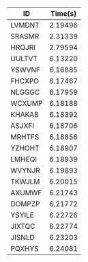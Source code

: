 |ID|Time(s)|
|-|-|
|LVMDNT|2.19496|
|SRASMR|2.31339|
|HRQJRI|2.79594|
|UULTVT|6.13220|
|YSWVNF|6.16885|
|FHCXPO|6.17467|
|NLGGGC|6.17959|
|WCXUMP|6.18188|
|KHAKAB|6.18392|
|ASJXFI|6.18706|
|MRHTFS|6.18856|
|YZHOHT|6.18907|
|LMHEQI|6.18939|
|WVYNJR|6.19893|
|TKWJLM|6.20015|
|AXUMWF|6.21743|
|DOMPZP|6.21772|
|YSYILE|6.22726|
|JIXTQC|6.22774|
|JISNLD|6.23203|
|PQXHYS|6.24081|
